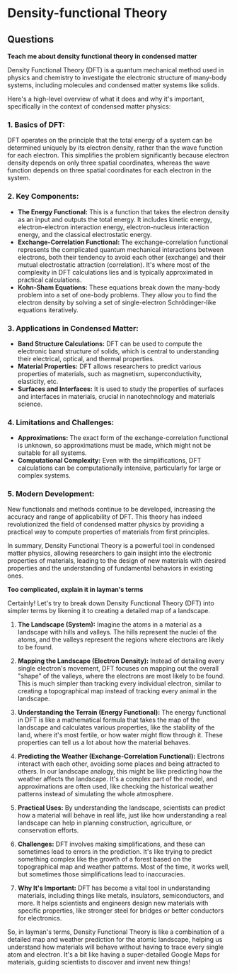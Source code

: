 # Density-functional Theory

## Questions

**Teach me about density functional theory in condensed matter**

Density Functional Theory (DFT) is a quantum mechanical method used in physics and chemistry to investigate the electronic structure of many-body systems, including molecules and condensed matter systems like solids.

Here's a high-level overview of what it does and why it's important, specifically in the context of condensed matter physics:

### 1. Basics of DFT:

DFT operates on the principle that the total energy of a system can be determined uniquely by its electron density, rather than the wave function for each electron. This simplifies the problem significantly because electron density depends on only three spatial coordinates, whereas the wave function depends on three spatial coordinates for each electron in the system.

### 2. Key Components:

- **The Energy Functional:** This is a function that takes the electron density as an input and outputs the total energy. It includes kinetic energy, electron-electron interaction energy, electron-nucleus interaction energy, and the classical electrostatic energy.
- **Exchange-Correlation Functional:** The exchange-correlation functional represents the complicated quantum mechanical interactions between electrons, both their tendency to avoid each other (exchange) and their mutual electrostatic attraction (correlation). It's where most of the complexity in DFT calculations lies and is typically approximated in practical calculations.
- **Kohn-Sham Equations:** These equations break down the many-body problem into a set of one-body problems. They allow you to find the electron density by solving a set of single-electron Schrödinger-like equations iteratively.

### 3. Applications in Condensed Matter:

- **Band Structure Calculations:** DFT can be used to compute the electronic band structure of solids, which is central to understanding their electrical, optical, and thermal properties.
- **Material Properties:** DFT allows researchers to predict various properties of materials, such as magnetism, superconductivity, elasticity, etc.
- **Surfaces and Interfaces:** It is used to study the properties of surfaces and interfaces in materials, crucial in nanotechnology and materials science.

### 4. Limitations and Challenges:

- **Approximations:** The exact form of the exchange-correlation functional is unknown, so approximations must be made, which might not be suitable for all systems.
- **Computational Complexity:** Even with the simplifications, DFT calculations can be computationally intensive, particularly for large or complex systems.

### 5. Modern Development:

New functionals and methods continue to be developed, increasing the accuracy and range of applicability of DFT. This theory has indeed revolutionized the field of condensed matter physics by providing a practical way to compute properties of materials from first principles.

In summary, Density Functional Theory is a powerful tool in condensed matter physics, allowing researchers to gain insight into the electronic properties of materials, leading to the design of new materials with desired properties and the understanding of fundamental behaviors in existing ones.

**Too complicated, explain it in layman's terms**

Certainly! Let's try to break down Density Functional Theory (DFT) into simpler terms by likening it to creating a detailed map of a landscape.

1. **The Landscape (System):** Imagine the atoms in a material as a landscape with hills and valleys. The hills represent the nuclei of the atoms, and the valleys represent the regions where electrons are likely to be found.

2. **Mapping the Landscape (Electron Density):** Instead of detailing every single electron's movement, DFT focuses on mapping out the overall "shape" of the valleys, where the electrons are most likely to be found. This is much simpler than tracking every individual electron, similar to creating a topographical map instead of tracking every animal in the landscape.

3. **Understanding the Terrain (Energy Functional):** The energy functional in DFT is like a mathematical formula that takes the map of the landscape and calculates various properties, like the stability of the land, where it's most fertile, or how water might flow through it. These properties can tell us a lot about how the material behaves.

4. **Predicting the Weather (Exchange-Correlation Functional):** Electrons interact with each other, avoiding some places and being attracted to others. In our landscape analogy, this might be like predicting how the weather affects the landscape. It's a complex part of the model, and approximations are often used, like checking the historical weather patterns instead of simulating the whole atmosphere.

5. **Practical Uses:** By understanding the landscape, scientists can predict how a material will behave in real life, just like how understanding a real landscape can help in planning construction, agriculture, or conservation efforts.

6. **Challenges:** DFT involves making simplifications, and these can sometimes lead to errors in the prediction. It's like trying to predict something complex like the growth of a forest based on the topographical map and weather patterns. Most of the time, it works well, but sometimes those simplifications lead to inaccuracies.

7. **Why It's Important:** DFT has become a vital tool in understanding materials, including things like metals, insulators, semiconductors, and more. It helps scientists and engineers design new materials with specific properties, like stronger steel for bridges or better conductors for electronics.

So, in layman's terms, Density Functional Theory is like a combination of a detailed map and weather prediction for the atomic landscape, helping us understand how materials will behave without having to trace every single atom and electron. It's a bit like having a super-detailed Google Maps for materials, guiding scientists to discover and invent new things!
